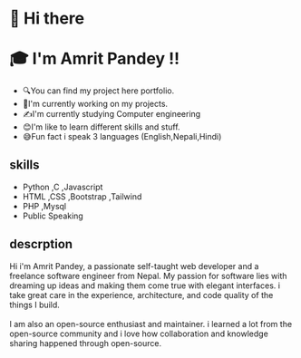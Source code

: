 <h1>
  👋 Hi there
  <br />
  <br />
  🎓 I'm Amrit Pandey !! 
</h1>
<ul list-style-type:disc; >
  <li> 🔍You can find my project here portfolio.</li>
  <li> 👷I'm currently working on my projects.</li>
  <li> ✍️I'm currently studying Computer engineering</li>
  <li> 😊I'm like to learn different skills and stuff. 
  <li> 😅Fun fact i speak 3 languages (English,Nepali,Hindi)</li>
  </ul>
  <h2>
  skills
  </h2>
  <ul>
  <li>Python ,C ,Javascript</li>
  <li>HTML ,CSS ,Bootstrap ,Tailwind</li>
  <li>PHP ,Mysql</li>
  <li>Public Speaking</li>
  </ul>
  <h2>descrption</h2>
  Hi i'm Amrit Pandey, a passionate self-taught web developer and a freelance software engineer from Nepal. My passion for software lies with dreaming up ideas and making them come true with elegant interfaces. i take great care in the experience, architecture, and code quality of the things I build.
  <br />
  <br />
  I am also an open-source enthusiast and maintainer. i learned a lot from the open-source community and i love how collaboration and knowledge sharing happened through open-source.


  
